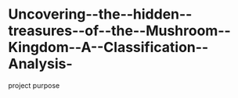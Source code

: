 # Uncovering--the--hidden--treasures--of--the--Mushroom--Kingdom--A--Classification--Analysis-
project purpose 

